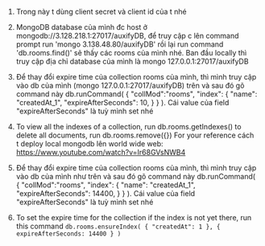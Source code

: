 1. Trong này t dùng client secret và client id của t nhé

2. MongoDB database của mình đc host ở mongodb://3.128.218.1:27017/auxifyDB, để truy cập c lên command prompt run 'mongo 3.138.48.80/auxifyDB' rồi lại run command 'db.rooms.find()' sẽ thấy các rooms của mình nhé. Ban đầu locally thì truy cập địa chỉ database của mình là mongo 127.0.0.1:27017/auxifyDB
3. Để thay đổi expire time của collection rooms của mình, thì mình truy cập vào db của mình (mongo 127.0.0.1:27017/auxifyDB) trên và sau đó gõ command này db.runCommand( { "collMod":"rooms", "index": { "name": "createdAt_1", "expireAfterSeconds": 10, } } ). Cái value của field "expireAfterSeconds" là tuỳ mình set nhé
4. To view all the indexes of a collection, run db.rooms.getIndexes()
to delete all documents, run db.rooms.remove({})
For your reference cách t deploy local mongodb lên world wide web: https://www.youtube.com/watch?v=Ir68GVsNWB4

5. Để thay đổi expire time của collection rooms của mình, thì mình truy cập vào db của mình như trên và sau đó gõ command này 
db.runCommand( { "collMod":"rooms", "index": { "name": "createdAt_1", "expireAfterSeconds": 14400, } } ). Cái value của field "expireAfterSeconds" là tuỳ mình set nhé

6. To set the expire time for the collection if the index is not yet there, run this command `db.rooms.ensureIndex( { "createdAt": 1 }, { expireAfterSeconds: 14400 } )`



